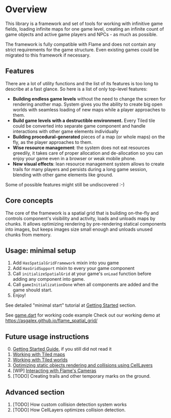 # Overview

This library is a framework and set of tools for working with infinitive game fields, loading
infinite maps for one game level, creating an infinite count of game objects and active game players
and NPCs - as much as possible.

The framework is fully compatible with Flame and does not contain any strict requirements for the
game
structure. Even existing games could be migrated to this framework if necessary.

## Features

There are a lot of utility functions and the list of its features is too long to describe at a fast
glance.
So here is a list of only top-level features:

- __Building endless game levels__ without the need to change the screen for rendering another map.
  System
  gives you the ability to create big open worlds with seamless loading of new maps while a player
  approaches to them.
- __Build game levels with a destructible environment.__ Every Tiled tile could be converted into
  separate game component and handle interactions with other game elements individually
- __Building procedural-generated__ pieces of a map (or whole maps) on the fly, as the player
  approaches
  to them.
- __Wise resource management__: the system does not eat resources greedily, it takes care of proper
  allocation and de-allocation so you can enjoy your game even in a browser or weak mobile phone.
- __New visual effects__: lean resource management system allows to create trails for many players
  and persists during a long game session, blending with other game elements like ground.

Some of possible features might still be undiscovered :-)

## Core concepts

The core of the framework is a spatial grid that is building on-the-fly and controls component's
visibility and activity, loads and unloads maps by chunks. It allows optimizing rendering by
pre-rendering statical components into images, but keeps images size small enough and unloads unused
chunks from memory.

## Usage: minimal setup

1. Add `HasSpatialGridFramework` mixin into you game
2. Add `HasGridSupport` mixin to every your game component
3. Call `initializeSpatialGrid` at your game's `onLoad` function before adding any component into
   game.
4. Call `gameInitializationDone` when all components are added and the game should start.
5. Enjoy!

See detailed "minimal start" tutorial at [Getting Started](doc/getting_started.md) section.

See [game.dart](examples/lib/game.dart) for working code example
Check out our working demo at https://asgalex.github.io/flame_spatial_grid/

## Future usage instructions

0. [Getting Started Guide](doc/getting_started.md), if you still did not read it
1. [Working with Tiled maps](doc/tiled_maps_basics.md)
2. [Working with Tiled worlds](doc/tiled_maps_worlds.md)
3. [Optimizing static objects rendering and collisions using CellLayers](doc/cell_layers.md)
4. [WIP] [Interacting with Flame's Cameras](doc/camera.md)
5. [TODO] Creating trails and other temporary marks on the ground.

## Advanced section

1. [TODO] How custom collision detection system works
2. [TODO] How CellLayers optimizes collision detection.
